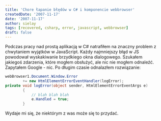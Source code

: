 ```yaml
---
title: 'Chore łapanie błędów w C# i komponencie webbrowser'
createdDate: '2007-11-17'
date: '2007-11-17'
author: sielay
tags: [recovered, csharp, error, javascript, webbrowser]
draft: false
---
```


Podczas pracy nad prostą aplikacją w C# natrafiłem na znaczny problem z chwytaniem wyjątków w JavaScript. Każdy najmniejszy błąd w JS powodował wyskakiwanie brzydkiego okna dialogowego. Szukałem jakiegoś zdarzenia, które mogłem obsłużyć, ale nic nie mogłem odnaleźć. Zapytałem Google - nic. Po długim czasie odnalazłem rozwiązanie:

```csharp
webBrowser1.Document.Window.Error
        += new HtmlElementErrorEventHandler(logError);
private void logError(object sender, HtmlElementErrorEventArgs e)
        {
            // blah blah blah
            e.Handled = true;
        }
```

Wydaje mi się, że niektórym z was może się to przydać.

